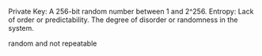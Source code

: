Private Key: A 256-bit random number between 1 and 2^256.
Entropy: Lack of order or predictability. The degree of disorder or randomness in the system.

random and not repeatable